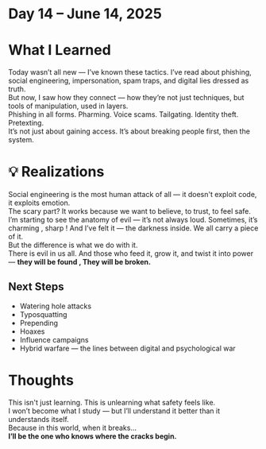 # Day 14 – June 14, 2025

# What I Learned  
Today wasn’t all new — I’ve known these tactics. I’ve read about phishing, social engineering, impersonation, spam traps, and digital lies dressed as truth.  
But now, I saw how they connect — how they’re not just techniques, but tools of manipulation, used in layers.  
Phishing in all forms. Pharming. Voice scams. Tailgating. Identity theft. Pretexting.  
It’s not just about gaining access. It’s about breaking people first, then the system.

# 💡 Realizations  
Social engineering is the most human attack of all — it doesn't exploit code, it exploits emotion.  
The scary part? It works because we want to believe, to trust, to feel safe.  
I’m starting to see the anatomy of evil — it’s not always loud. Sometimes, it’s charming , sharp ! 
And I’ve felt it — the darkness inside. We all carry a piece of it.  
But the difference is what we do with it.  
There is evil in us all. And those who feed it, grow it, and twist it into power — **they will be found , 
They will be broken.**

## Next Steps  
- Watering hole attacks  
- Typosquatting  
- Prepending  
- Hoaxes  
- Influence campaigns  
- Hybrid warfare — the lines between digital and psychological war

# Thoughts  
This isn't just learning. This is unlearning what safety feels like.  
I won’t become what I study — but I’ll understand it better than it understands itself.  
Because in this world, when it breaks…  
 **I’ll be the one who knows where the cracks begin.**
